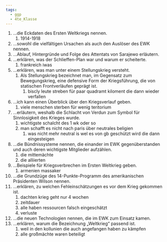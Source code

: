 ```yaml
---
tags:
  - ggp
  - 4te_Klasse
---
```

1. …die Eckdaten des Ersten Weltkriegs nennen.
	1. 1914-1918
2. …sowohl die vielfältigen Ursachen als auch den Auslöser des EWK nennen.
3. …Ablauf, Hintergründe und Folge des Attentats von Sarajewo erläutern.
4. …erklären, was der Schlieffen-Plan war und warum er scheiterte.
	1. frankreich iwas
5. …erklären, was man unter einem Stellungskrieg versteht. 
	1. Als Stellungskrieg bezeichnet man, im Gegensatz zum Bewegungskrieg, eine defensive Form der Kriegsführung, die von statischen Frontverläufen geprägt ist.
		1. biscly leute streben für paar quadramt kiloment die dann wieder verfallen
6. …ich kann einen Überblick über den Kriegsverlauf geben.
	1. viele menschen sterben für wenig teritorium
7. …erläutern, weshalb die Schlacht von Verdun zum Symbol für Sinnlosigkeit des Krieges wurde.
	1. wichtigste schalcht des 1 wk oder so
	2. man schafft es nicht nach paris über neutrales beligien
		1. was nicht mehr neutral is wel es von gb geschützt wird die dann eingesteigen
8. …die Bündnissysteme nennen, die einander im EWK gegenüberstanden und auch deren wichtigste Mitglieder aufzählen.
	1. die mittemächte
	2. die alliierten
9. …Beispiele für Kriegsverbrechen im Ersten Weltkrieg geben.
	1. armenien massaker
10. …die Grundzüge des 14-Punkte-Programm des amerikanischen Präsidenten Wilson nennen.
11. …erklären, zu welchen Fehleinschätzungen es vor dem Krieg gekommen ist.
	1. dachten krieg geht nur 4 wochen
	2. zeitdauer
	3. alle haben ressourcen falsch eingeschätzt
	4. verluste
12. …die neuen Technologien nennen, die im EWK zum Einsatz kamen.
13. …erklären, warum die Bezeichnung „Weltkrieg“ passend ist. 
	1. weil in den kollunien die auch angefangen haben zu kämpfen
	2. alle großmächte waren beteiligt